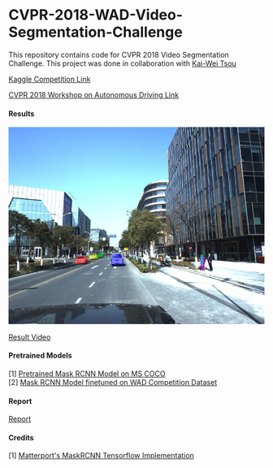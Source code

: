 # CVPR-2018-WAD-Video-Segmentation-Challenge
This repository contains code for CVPR 2018 Video Segmentation Challenge. This project was done in collaboration with [Kai-Wei Tsou](https://github.com/KWTsou1220)

[Kaggle Competition Link](https://www.kaggle.com/c/cvpr-2018-autonomous-driving)  

[CVPR 2018 Workshop on Autonomous Driving Link](http://wad.ai/)  

#### Results

![Result Image](Result_Images/44.jpg)  

[Result Video](https://www.youtube.com/watch?v=nRgVNnI4-AM)  

#### Pretrained Models

[1] [Pretrained Mask RCNN Model on MS COCO](https://drive.google.com/file/d/1sYdyGKJcpsh1lxEBEq8bPoeqnkq-bRMM/view?usp=sharing)  
[2] [Mask RCNN Model finetuned on WAD Competition Dataset](https://drive.google.com/file/d/1qJh36j-dtNPAd1tmznq885iQ1EFO2p3N/view?usp=sharing)  

#### Report
[Report](TSOU_RAI_Instance_Level_Object_Segmentation_In_Videos_VIC_Project_Report.pdf)

#### Credits
[1] [Matterport's MaskRCNN Tensorflow Implementation](https://github.com/matterport/Mask_RCNN)  